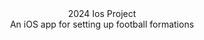 
<div align="center">
 2024 Ios Project<br>
 An iOS app for setting up football formations<br>
</div>
